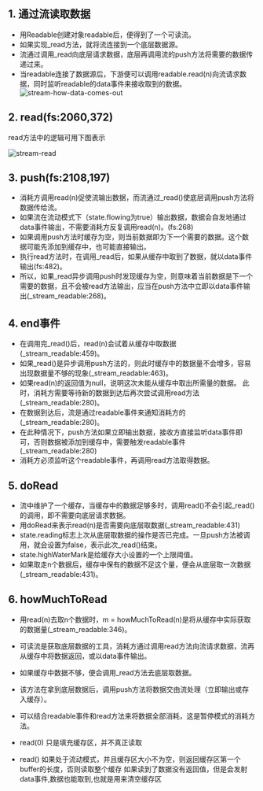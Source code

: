  ## 1\. 通过流读取数据 

* 用Readable创建对象readable后，便得到了一个可读流。
* 如果实现\_read方法，就将流连接到一个底层数据源。
* 流通过调用\_read向底层请求数据，底层再调用流的push方法将需要的数据传递过来。
* 当readable连接了数据源后，下游便可以调用readable.read(n)向流请求数据，同时监听readable的data事件来接收取到的数据。 ![stream-how-data-comes-out](http://img.zhufengpeixun.cn/stream-how-data-comes-out.png)

 ## 2\. read(fs:2060,372) 

read方法中的逻辑可用下图表示

![stream-read](http://img.zhufengpeixun.cn/stream-read.png)

 ## 3\. push(fs:2108,197) 

* 消耗方调用read(n)促使流输出数据，而流通过\_read()使底层调用push方法将数据传给流。
* 如果流在流动模式下（state.flowing为true）输出数据，数据会自发地通过data事件输出，不需要消耗方反复调用read(n)。(fs:268)
* 如果调用push方法时缓存为空，则当前数据即为下一个需要的数据。这个数据可能先添加到缓存中，也可能直接输出。
* 执行read方法时，在调用\_read后，如果从缓存中取到了数据，就以data事件输出(fs:482)。
* 所以，如果\_read异步调用push时发现缓存为空，则意味着当前数据是下一个需要的数据，且不会被read方法输出，应当在push方法中立即以data事件输出(\_stream\_readable:268)。

 ## 4\. end事件 

* 在调用完\_read()后，read(n)会试着从缓存中取数据(\_stream\_readable:459)。
* 如果\_read()是异步调用push方法的，则此时缓存中的数据量不会增多，容易出现数据量不够的现象(\_stream\_readable:463)。
* 如果read(n)的返回值为null，说明这次未能从缓存中取出所需量的数据。 此时，消耗方需要等待新的数据到达后再次尝试调用read方法(\_stream\_readable:280)。
* 在数据到达后，流是通过readable事件来通知消耗方的(\_stream\_readable:280)。
* 在此种情况下，push方法如果立即输出数据，接收方直接监听data事件即可，否则数据被添加到缓存中，需要触发readable事件(\_stream\_readable:280)
* 消耗方必须监听这个readable事件，再调用read方法取得数据。

 ## 5\. doRead 

* 流中维护了一个缓存，当缓存中的数据足够多时，调用read()不会引起\_read()的调用，即不需要向底层请求数据。
* 用doRead来表示read(n)是否需要向底层取数据(\_stream\_readable:431)
* state.reading标志上次从底层取数据的操作是否已完成。一旦push方法被调用，就会设置为false，表示此次\_read()结束。
* state.highWaterMark是给缓存大小设置的一个上限阈值。
* 如果取走n个数据后，缓存中保有的数据不足这个量，便会从底层取一次数据(\_stream\_readable:431)。

 ## 6\. howMuchToRead 

* 用read(n)去取n个数据时，m = howMuchToRead(n)是将从缓存中实际获取的数据量(\_stream\_readable:346)。
* 可读流是获取底层数据的工具，消耗方通过调用read方法向流请求数据，流再从缓存中将数据返回，或以data事件输出。
* 如果缓存中数据不够，便会调用\_read方法去底层取数据。
* 该方法在拿到底层数据后，调用push方法将数据交由流处理（立即输出或存入缓存）。
* 可以结合readable事件和read方法来将数据全部消耗，这是暂停模式的消耗方法。

* read(0) 只是填充缓存区，并不真正读取
* read() 如果处于流动模式，并且缓存区大小不为空，则返回缓存区第一个buffer的长度，否则读取整个缓存 如果读到了数据没有返回值，但是会发射data事件,数据也能取到,也就是用来清空缓存区